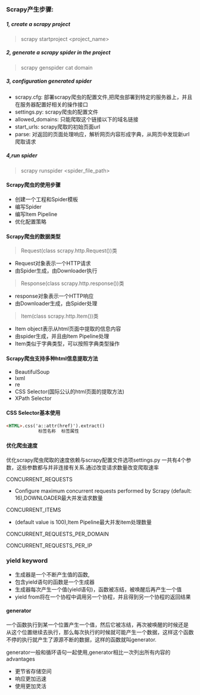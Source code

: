 ### Scrapy产生步骤:

##### 1, create a scrapy project

> scrapy startproject <project_name>

##### 2, generate a scrapy spider in the project

> scrapy genspider cat domain

##### 3, configuration generated spider 

* scrapy.cfg: 部署scrapy爬虫的配置文件,把爬虫部署到特定的服务器上，并且在服务器配置好相关的操作接口
* settings.py: scrapy爬虫的配置文件
* allowed_domains: 只能爬取这个链接以下的域名链接
* start_urls: scrapy爬取的初始页面url
* parse: 对返回的页面处理响应，解析网页内容形成字典，从网页中发现新url爬取请求

##### 4,run spider

> scrapy runspider <spider_file_path>

#### Scrapy爬虫的使用步骤

* 创建一个工程和Spider模板
* 编写Spider
* 编写Item Pipeline
* 优化配置策略

#### Scrapy爬虫的数据类型

> Request(class scrapy.http.Request())类
    
* Request对象表示一个HTTP请求
* 由Spider生成，由Downloader执行

> Response(class scrapy.http.response())类

* response对象表示一个HTTP响应
* 由Downloader生成，由Spider处理

> Item(class scrapy.http.Item())类

* Item object表示从html页面中提取的信息内容
* 由spider生成，并且由Item Pipeline处理
* Item类似于字典类型，可以按照字典类型操作

#### Scrapy爬虫支持多种html信息提取方法

* BeautifulSoup
* lxml
* re
* CSS Selector(国际公认的html页面的提取方法)
* XPath Selector

#### CSS Selector基本使用

```html
<HTML>.css('a::attr(href)').extract()
            标签名称  标签属性
```

#### 优化爬虫速度

优化scrapy爬虫爬取的速度依赖与scrapy配置文件选项settings.py
一共有4个参数，这些参数都与并非连接有关系.通过改变请求数量改变爬取速率

CONCURRENT_REQUESTS

* Configure maximum concurrent requests performed by Scrapy (default: 16),DOWNLOADER最大并发请求数量

CONCURRENT_ITEMS

* (default value is 100),Item Pipeline最大并发item处理数量

CONCURRENT_REQUESTS_PER_DOMAIN

CONCURRENT_REQUESTS_PER_IP

### yield keyword

* 生成器是一个不断产生值的函数,
* 包含yield语句的函数是一个生成器
* 生成器每次产生一个值(yield语句)，函数被冻结，被唤醒后再产生一个值
* yield from将在一个协程中调用另一个协程，并且得到另一个协程的返回结果

#### generator

一个函数执行到某一个位置产生一个值，然后它被冻结，再次被唤醒的时候还是
从这个位置继续去执行，那么每次执行的时候就可能产生一个数据，这样这个函数
不停的执行就产生了源源不断的数据，这样的函数就叫generator.

generator一般和循环语句一起使用,generator相比一次列出所有内容的advantages

* 更节省存储空间
* 响应更加迅速
* 使用更加灵活

